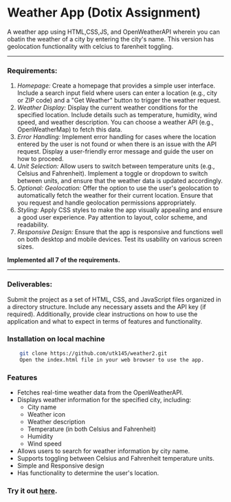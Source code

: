 # Weather App  (Dotix Assignment)

A weather app using HTML,CSS,JS, and OpenWeatherAPI wherein you can obatin the weather of a city by entering the city's name. This version has geolocation functionality with celcius to farenheit toggling.

--- 
### Requirements:
1. *Homepage:* Create a homepage that provides a simple user interface. Include a search
input field where users can enter a location (e.g., city or ZIP code) and a "Get Weather"
button to trigger the weather request.
2. *Weather Display:* Display the current weather conditions for the specified location.
Include details such as temperature, humidity, wind speed, and weather description. You can
choose a weather API (e.g., OpenWeatherMap) to fetch this data.
3. *Error Handling:* Implement error handling for cases where the location entered by the
user is not found or when there is an issue with the API request. Display a user-friendly error message and guide the user on how to proceed.
4. *Unit Selection:* Allow users to switch between temperature units (e.g., Celsius and
Fahrenheit). Implement a toggle or dropdown to switch between units, and ensure that the
weather data is updated accordingly.
5. *Optional: Geolocation:* Offer the option to use the user's geolocation to automatically
fetch the weather for their current location. Ensure that you request and handle geolocation
permissions appropriately.
6. *Styling:* Apply CSS styles to make the app visually appealing and ensure a good user
experience. Pay attention to layout, color scheme, and readability.
7. *Responsive Design:* Ensure that the app is responsive and functions well on both
desktop and mobile devices. Test its usability on various screen sizes.

**Implemented all 7 of the requirements.**

---

### Deliverables:

Submit the project as a set of HTML, CSS, and JavaScript files organized in a directory
structure. Include any necessary assets and the API key (if required). Additionally, provide
clear instructions on how to use the application and what to expect in terms of features and
functionality.


### Installation on local machine
```bash
    git clone https://github.com/utk145/weather2.git
    Open the index.html file in your web browser to use the app.
```


### Features
- Fetches real-time weather data from the OpenWeatherAPI.
- Displays weather information for the specified city, including:
    - City name
    - Weather icon
    - Weather description
    - Temperature (in both Celsius and Fahrenheit)
    - Humidity
    - Wind speed
- Allows users to search for weather information by city name.
- Supports toggling between Celsius and Fahrenheit temperature units.
- Simple and Responsive design
- Has functionality to determine the user's location.


### Try it out [here](https://utprojweather2.netlify.app/). 
